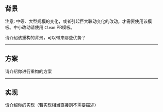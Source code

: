 ## 背景

注意: 中等、大型规模的变化，或者引起巨大联动变化的改动，才需要使用该模板。中小改动请使用 `Clean` PR模板。

请介绍该重构的背景，可以带来哪些优势？

---

## 方案

请介绍你进行重构的方案

---

## 实现

请介绍你的实现（若实现相当直接则不需要描述）
